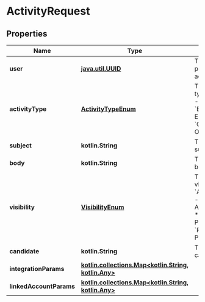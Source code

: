 
# ActivityRequest

## Properties
Name | Type | Description | Notes
------------ | ------------- | ------------- | -------------
**user** | [**java.util.UUID**](java.util.UUID.md) | The user that performed the action. |  [optional]
**activityType** | [**ActivityTypeEnum**](ActivityTypeEnum.md) | The activity&#39;s type.  * &#x60;NOTE&#x60; - NOTE * &#x60;EMAIL&#x60; - EMAIL * &#x60;OTHER&#x60; - OTHER |  [optional]
**subject** | **kotlin.String** | The activity&#39;s subject. |  [optional]
**body** | **kotlin.String** | The activity&#39;s body. |  [optional]
**visibility** | [**VisibilityEnum**](VisibilityEnum.md) | The activity&#39;s visibility.  * &#x60;ADMIN_ONLY&#x60; - ADMIN_ONLY * &#x60;PUBLIC&#x60; - PUBLIC * &#x60;PRIVATE&#x60; - PRIVATE |  [optional]
**candidate** | **kotlin.String** | The activity’s candidate. |  [optional]
**integrationParams** | [**kotlin.collections.Map&lt;kotlin.String, kotlin.Any&gt;**](kotlin.Any.md) |  |  [optional]
**linkedAccountParams** | [**kotlin.collections.Map&lt;kotlin.String, kotlin.Any&gt;**](kotlin.Any.md) |  |  [optional]



